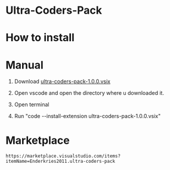 # Ultra-Coders-Pack

# How to install

 # Manual
   1. Download [ultra-coders-pack-1.0.0.vsix](https://github.com/Enderkries2011/Ultra-Coders-Pack/releases/download/v1.0.0/ultra-coders-pack-1.0.0.vsix)
    
   2. Open vscode and open the directory where u downloaded it.
    
   3. Open terminal
   4. Run "code --install-extension ultra-coders-pack-1.0.0.vsix"

# Marketplace
    https://marketplace.visualstudio.com/items?itemName=Enderkries2011.ultra-coders-pack
